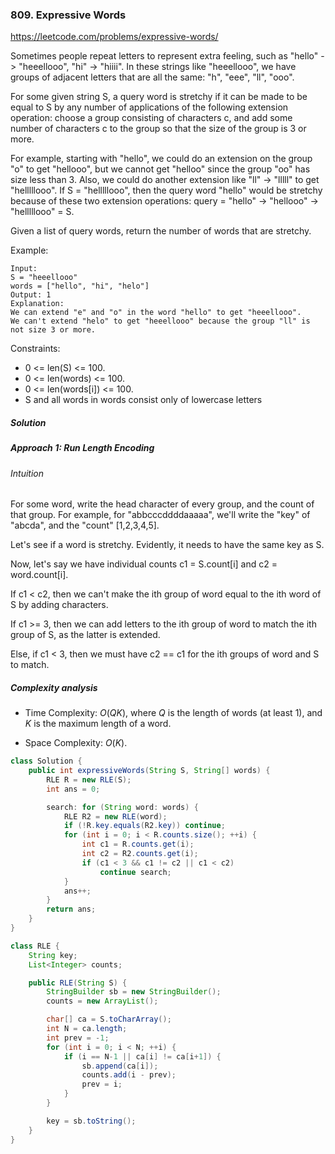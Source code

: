 ### 809. Expressive Words

https://leetcode.com/problems/expressive-words/

Sometimes people repeat letters to represent extra feeling, such as "hello" -> "heeellooo", "hi" -> "hiiii".  In these strings like "heeellooo", we have groups of adjacent letters that are all the same:  "h", "eee", "ll", "ooo".

For some given string S, a query word is stretchy if it can be made to be equal to S by any number of applications of the following extension operation: choose a group consisting of characters c, and add some number of characters c to the group so that the size of the group is 3 or more.

For example, starting with "hello", we could do an extension on the group "o" to get "hellooo", but we cannot get "helloo" since the group "oo" has size less than 3.  Also, we could do another extension like "ll" -> "lllll" to get "helllllooo".  If S = "helllllooo", then the query word "hello" would be stretchy because of these two extension operations: query = "hello" -> "hellooo" -> "helllllooo" = S.

Given a list of query words, return the number of words that are stretchy. 

 

Example:
```
Input: 
S = "heeellooo"
words = ["hello", "hi", "helo"]
Output: 1
Explanation: 
We can extend "e" and "o" in the word "hello" to get "heeellooo".
We can't extend "helo" to get "heeellooo" because the group "ll" is not size 3 or more.
``` 

Constraints:

- 0 <= len(S) <= 100.
- 0 <= len(words) <= 100.
- 0 <= len(words[i]) <= 100.
- S and all words in words consist only of lowercase letters

##### Solution

##### Approach 1: Run Length Encoding
###### Intuition

For some word, write the head character of every group, and the count of that group. For example, for "abbcccddddaaaaa", we'll write the "key" of "abcda", and the "count" [1,2,3,4,5].

Let's see if a word is stretchy. Evidently, it needs to have the same key as S.

Now, let's say we have individual counts c1 = S.count[i] and c2 = word.count[i].

If c1 < c2, then we can't make the ith group of word equal to the ith word of S by adding characters.

If c1 >= 3, then we can add letters to the ith group of word to match the ith group of S, as the latter is extended.

Else, if c1 < 3, then we must have c2 == c1 for the ith groups of word and S to match.

##### Complexity analysis
- Time Complexity: $O(QK)$, where $Q$ is the length of words (at least 1), and $K$ is the maximum length of a word.

- Space Complexity: $O(K)$.

```java
class Solution {
    public int expressiveWords(String S, String[] words) {
        RLE R = new RLE(S);
        int ans = 0;

        search: for (String word: words) {
            RLE R2 = new RLE(word);
            if (!R.key.equals(R2.key)) continue;
            for (int i = 0; i < R.counts.size(); ++i) {
                int c1 = R.counts.get(i);
                int c2 = R2.counts.get(i);
                if (c1 < 3 && c1 != c2 || c1 < c2)
                    continue search;
            }
            ans++;
        }
        return ans;
    }
}

class RLE {
    String key;
    List<Integer> counts;

    public RLE(String S) {
        StringBuilder sb = new StringBuilder();
        counts = new ArrayList();

        char[] ca = S.toCharArray();
        int N = ca.length;
        int prev = -1;
        for (int i = 0; i < N; ++i) {
            if (i == N-1 || ca[i] != ca[i+1]) {
                sb.append(ca[i]);
                counts.add(i - prev);
                prev = i;
            }
        }

        key = sb.toString();
    }
}
```